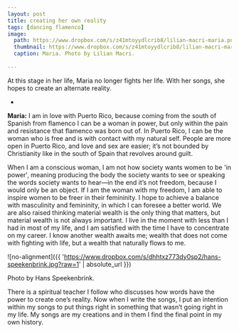 ```yaml
---
layout: post
title: creating her own reality
tags: [dancing flamenco]
image:
  path: https://www.dropbox.com/s/z41mtoyydlcrib8/lilian-macri-maria.png?raw=1
  thumbnail: https://www.dropbox.com/s/z41mtoyydlcrib8/lilian-macri-maria.png?raw=1
  caption: Maria. Photo by Lilian Macri.
  
---
```


At this stage in her life, Maria no longer fights her life. With her songs, she hopes to create an alternate reality.

<!--more-->

-

**Maria:** I am in love with Puerto Rico, because coming from the south of Spanish from flamenco I can be a woman in power, but only within the pain and resistance that flamenco was born out of. In Puerto Rico, I can be the woman who is free and is with contact with my natural self. People are more open in Puerto Rico, and love and sex are easier; it’s not bounded by Christianity like in the south of Spain that revolves around guilt. 

When I am a conscious woman, I am not how society wants women to be 'in power', meaning producing the body the society wants to see or speaking the words society wants to hear—in the end it’s not freedom, because I would only be an object. If I am the woman with my freedom, I am able to inspire women to be freer in their femininity. I hope to achieve a balance with masculinity and femininity, in which I can foresee a better world. We are also raised thinking material wealth is the only thing that matters, but material wealth is not always important. I live in the moment with less than I had in most of my life, and I am satisfied with the time I have to concentrate on my career. I know another wealth awaits me; wealth that does not come with fighting with life, but a wealth that naturally flows to me. 

![no-alignment]({{ 'https://www.dropbox.com/s/dhhtxz773dy0sp2/hans-speekenbrink.jpg?raw=1' | absolute_url }})
  <figcaption>Photo by Hans Speekenbrink.</figcaption>
  
There is a spiritual teacher I follow who discusses how words have the power to create one’s reality. Now when I write the songs, I put an intention within my songs to put things right in something that wasn’t going right in my life. My songs are my creations and in them I find the final point in my own history. 
